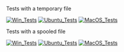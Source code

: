 
Tests with a temporary file

[![Win_Tests](https://github.com/zackees/python-subprocess-bug/actions/workflows/push_win.yml/badge.svg)](https://github.com/zackees/python-subprocess-bug/actions/workflows/push_win.yml)
[![Ubuntu_Tests](https://github.com/zackees/python-subprocess-bug/actions/workflows/push_ubuntu.yml/badge.svg)](https://github.com/zackees/python-subprocess-bug/actions/workflows/push_ubuntu.yml)
[![MacOS_Tests](https://github.com/zackees/python-subprocess-bug/actions/workflows/push_macos.yml/badge.svg)](https://github.com/zackees/python-subprocess-bug/actions/workflows/push_macos.yml)

Tests with a spooled file

[![Win_Tests](https://github.com/zackees/python-subprocess-bug/actions/workflows/push_win.yml/badge.svg)](https://github.com/zackees/python-subprocess-bug/actions/workflows/push_win_fail.yml)
[![Ubuntu_Tests](https://github.com/zackees/python-subprocess-bug/actions/workflows/push_ubuntu_fail.yml/badge.svg)](https://github.com/zackees/python-subprocess-bug/actions/workflows/push_ubuntu_fail.yml)
[![MacOS_Tests](https://github.com/zackees/python-subprocess-bug/actions/workflows/push_macos_fail.yml/badge.svg)](https://github.com/zackees/python-subprocess-bug/actions/workflows/push_macos_fail.yml)
